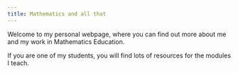 ```yaml
---
title: Mathematics and all that
---
```


Welcome to my personal webpage, where you can find out more about me and my work in Mathematics Education.

If you are one of my students, you will find lots of resources for the modules I teach.
